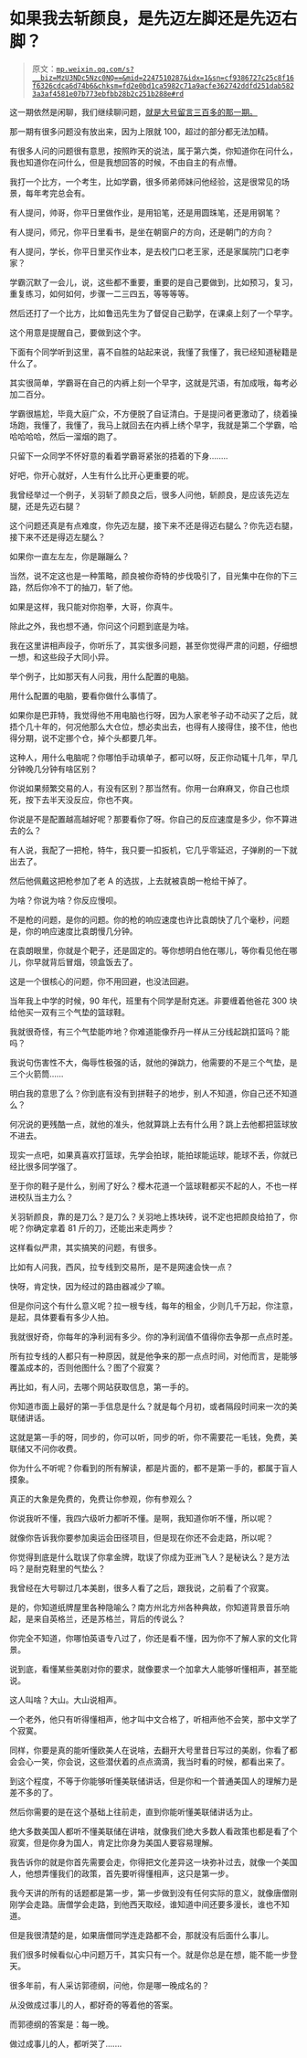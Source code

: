 # 如果我去斩颜良，是先迈左脚还是先迈右脚？

> 原文：[`mp.weixin.qq.com/s?__biz=MzU3NDc5Nzc0NQ==&mid=2247510287&idx=1&sn=cf9386727c25c8f16f6326cdca6d74b6&chksm=fd2e0bd1ca5982c71a9acfe362742ddfd251dab5823a3af4581e07b773ebfbb28b2c251b288e#rd`](http://mp.weixin.qq.com/s?__biz=MzU3NDc5Nzc0NQ==&mid=2247510287&idx=1&sn=cf9386727c25c8f16f6326cdca6d74b6&chksm=fd2e0bd1ca5982c71a9acfe362742ddfd251dab5823a3af4581e07b773ebfbb28b2c251b288e#rd)

这一期依然是闲聊，我们继续聊问题，[就是大号留言三百多的那一期。](http://mp.weixin.qq.com/s?__biz=MzU0MjYwNDU2Mw==&mid=2247502667&idx=1&sn=2e41ecbf67f6a389ba23e129cb322ce2&chksm=fb1aa737cc6d2e21a778279184bac9ada47215c2dcb87628a52db33ff691d7d1f4350dcb5e87&scene=21#wechat_redirect)

那一期有很多问题没有放出来，因为上限就 100，超过的部分都无法加精。 

有很多人问的问题很有意思，按照昨天的说法，属于第六类，你知道你在问什么，我也知道你在问什么，但是我想回答的时候，不由自主的有点懵。 

我打一个比方，一个考生，比如学霸，很多师弟师妹问他经验，这是很常见的场景，每年考完总会有。 

有人提问，帅哥，你平日里做作业，是用铅笔，还是用圆珠笔，还是用钢笔？ 

有人提问，师兄，你平日里看书，是坐在朝窗户的方向，还是朝门的方向？ 

有人提问，学长，你平日里买作业本，是去校门口老王家，还是家属院门口老李家？

学霸沉默了一会儿，说，这些都不重要，重要的是自己要做到，比如预习，复习，重复练习，如何如何，步骤一二三四五，等等等等。

然后还打了一个比方，比如鲁迅先生为了督促自己勤学，在课桌上刻了一个早字。

这个用意是提醒自己，要做到这个字。

下面有个同学听到这里，喜不自胜的站起来说，我懂了我懂了，我已经知道秘籍是什么了。 

其实很简单，学霸哥在自己的内裤上刻一个早字，这就是咒语，有加成哦，每考必加二百分。

学霸很尴尬，毕竟大庭广众，不方便脱了自证清白。于是提问者更激动了，绕着操场跑，我懂了，我懂了，我马上就回去在内裤上绣个早字，我就是第二个学霸，哈哈哈哈哈，然后一溜烟的跑了。

只留下一众同学不怀好意的看着学霸哥紧张的捂着的下身........

好吧，你开心就好，人生有什么比开心更重要的呢。

我曾经举过一个例子，关羽斩了颜良之后，很多人问他，斩颜良，是应该先迈左腿，还是先迈右腿？ 

这个问题还真是有点难度，你先迈左腿，接下来不还是得迈右腿么？你先迈右腿，接下来不还是得迈左腿么？ 

如果你一直左左左，你是蹦蹦么？

当然，说不定这也是一种策略，颜良被你奇特的步伐吸引了，目光集中在你的下三路，然后你冷不丁的抽刀，斩了他。 

如果是这样，我只能对你抱拳，大哥，你真牛。 

除此之外，我也想不通，你问这个问题到底是为啥。 

我在这里讲相声段子，你听乐了，其实很多问题，甚至你觉得严肃的问题，仔细想一想，和这些段子大同小异。 

举个例子，比如那天有人问我，用什么配置的电脑。 

用什么配置的电脑，要看你做什么事情了。 

如果你是巴菲特，我觉得他不用电脑也行呀，因为人家老爷子动不动买了之后，就捂个几十年的，何况他那么大仓位，想必卖出去，也得有人接得住，接不住，他也得分期，说不定挪个仓，掉个头都要几年。

这种人，用什么电脑呢？你哪怕手动填单子，都可以呀，反正你动辄十几年，早几分钟晚几分钟有啥区别？

你说如果频繁交易的人，有没有区别？那当然有。你用一台麻麻叉，你自己也烦死，按下去半天没反应，你也不爽。 

你说是不是配置越高越好呢？那要看你了呀。你自己的反应速度是多少，你不算进去的么？

有人说，我配了一把枪，特牛，我只要一扣扳机，它几乎零延迟，子弹刷的一下就出去了。

然后他佩戴这把枪参加了老 A 的选拔，上去就被袁朗一枪给干掉了。

为啥？你说为啥？你反应慢呗。

不是枪的问题，是你的问题。你的枪的响应速度也许比袁朗快了几个毫秒，问题是，你的响应速度比袁朗慢几分钟。

在袁朗眼里，你就是个靶子，还是固定的。等你想明白他在哪儿，等你看见他在哪儿，你早就背后冒烟，领盒饭去了。

这是一个很核心的问题，你不用回避，也没法回避。 

当年我上中学的时候，90 年代，班里有个同学是耐克迷。非要缠着他爸花 300 块给他买一双有三个气垫的篮球鞋。 

我就很奇怪，有三个气垫能咋地？你难道能像乔丹一样从三分线起跳扣篮吗？能吗？

我说句伤害性不大，侮辱性极强的话，就他的弹跳力，他需要的不是三个气垫，是三个火箭筒......

明白我的意思了么？你到底有没有到拼鞋子的地步，别人不知道，你自己还不知道么？ 

何况说的更残酷一点，就他的准头，他就算跳上去有什么用？跳上去他都把篮球放不进去。 

现实一点吧，如果真喜欢打篮球，先学会拍球，能拍球能运球，能球不丢，你就已经比很多同学强了。 

至于你的鞋子是什么，别闹了好么？樱木花道一个篮球鞋都买不起的人，不也一样进校队当主力么？

关羽斩颜良，靠的是刀么？是刀么？关羽地上拣块砖，说不定也把颜良给拍了，你呢？你确定拿着 81 斤的刀，还能出来走两步？ 

这样看似严肃，其实搞笑的问题，有很多。 

比如有人问我，西风，拉专线到交易所，是不是网速会快一点？ 

快呀，肯定快，因为经过的路由器减少了嘛。

但是你问这个有什么意义呢？拉一根专线，每年的租金，少则几千万起，你注意，是起，具体要看有多少人拍。

我就很好奇，你每年的净利润有多少。你的净利润值不值得你去争那一点点时差。 

所有拉专线的人都只有一种原因，就是他争来的那一点点时间，对他而言，是能够覆盖成本的，否则他图什么？图了个寂寞？ 

再比如，有人问，去哪个网站获取信息，第一手的。 

你知道市面上最好的第一手信息是什么？就是每个月初，或者隔段时间来一次的美联储讲话。

这就是第一手的呀，同步的，你可以听，同步的听，你不需要花一毛钱，免费，美联储又不问你收费。 

你为什么不听呢？你看到的所有解读，都是片面的，都不是第一手的，都属于盲人摸象。 

真正的大象是免费的，免费让你参观，你有参观么？

你说我听不懂，我四六级听力都听不懂。是啊，我知道你听不懂，所以呢？ 

就像你告诉我你要参加奥运会田径项目，但是现在你还不会走路，所以呢？ 

你觉得到底是什么耽误了你拿金牌，耽误了你成为亚洲飞人？是秘诀么？是方法吗？是耐克鞋里的气垫么？ 

我曾经在大号聊过几本美剧，很多人看了之后，跟我说，之前看了个寂寞。

是的，你知道纸牌屋里各种隐喻么？南方州北方州各种典故，你知道背景音乐响起，是来自英格兰，还是苏格兰，背后的传说么？ 

你完全不知道，你哪怕英语专八过了，你还是看不懂，因为你不了解人家的文化背景。 

说到底，看懂某些美剧对你的要求，就像要求一个加拿大人能够听懂相声，甚至能说。

这人叫啥？大山。大山说相声。

一个老外，他只有听得懂相声，他才叫中文合格了，听相声他不会笑，那中文学了个寂寞。 

同样，你要是真的能听懂欧美人在说啥，去翻开大号里昔日写过的美剧，你看了都会会心一笑，你会说，这些潜伏着的点点滴滴，我当时看的时候，都看出来了。 

到这个程度，不等于你能够听懂美联储讲话，但是你和一个普通美国人的理解力是差不多的了。

然后你需要的是在这个基础上往前走，直到你能听懂美联储讲话为止。 

绝大多数美国人都听不懂美联储在讲啥，就像我们绝大多数人看政策也都是看了个寂寞，但是你身为国人，肯定比你身为美国人要容易理解。

我告诉你的就是你首先需要会走，你得把文化差异这一块弥补过去，就像一个美国人，他想弄懂我们的政策，首先要听得懂相声，这只是第一步。

我今天讲的所有的话题都是第一步，第一步做到没有任何实际的意义，就像唐僧刚刚学会走路。唐僧学会走路，到他西天取经，谁知道中间还要多漫长，谁也不知道。

但是我很清楚的是，如果唐僧同学连走路都不会，那就没有后面什么事儿。

我们很多时候看似心中问题万千，其实只有一个。就是你总是在想，能不能一步登天。

很多年前，有人采访郭德纲，问他，你是哪一晚成名的？

从没做成过事儿的人，都好奇的等着他的答案。

而郭德纲的答案是：每一晚。

做过成事儿的人，都听哭了.......